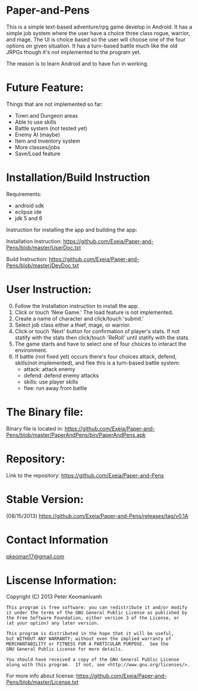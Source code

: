 Paper-and-Pens
===============

This is a simple text-based adventure/rpg game develop in Android. It has a simple job system where the user have a choice three class
rogue, warrior, and mage. The UI is choice based so the user will choose one of the four options on given situation. It has a turn-based 
battle much like the old JRPGs though it's not implemented to the program yet. 

The reason is to learn Android and to have fun in working.


Future Feature:
================

Things that are not implemented so far:
- Town and Dungeon areas
- Able to use skills
- Battle system (not tested yet)
- Enemy AI (maybe)
- Item and Inventory system
- More classes/jobs
- Save/Load feature

Installation/Build Instruction
==============

Requirements:
- android sdk
- eclipse ide
- jdk 5 and 6

Instruction for installing the app and building the app:

Installation Instruction:  https://github.com/Exeia/Paper-and-Pens/blob/master/UserDoc.txt

Build Instruction: https://github.com/Exeia/Paper-and-Pens/blob/master/DevDoc.txt


User Instruction:
==================

0. Follow the Installation instruction to install the app.  
1. Click or touch 'New Game.' The load feature is not implemented.
2. Create a name of character and click/touch 'submit.'
3. Select job class either a thief, mage, or warrior.
4. Click or touch 'Next' button for confirmation of player's stats. If not statify with the stats then click/touch 'ReRoll' until statify with the stats.
5. The game starts and have to select one of four choices to interact the environment. 
6. If battle (not fixed yet) occurs there's four choices attack, defend, skills(not implemented), and flee this is a turn-based battle system:
	- attack: attack enemy
	- defend: defend enemy attacks
	- skills: use player skills 
	- flee: run away from battle



The Binary file:
================
Binary file is located in: https://github.com/Exeia/Paper-and-Pens/blob/master/PaperAndPens/bin/PaperAndPens.apk


Repository:
==============
Link to the repository: https://github.com/Exeia/Paper-and-Pens

Stable Version:
================

(08/15/2013)
https://github.com/Exeia/Paper-and-Pens/releases/tag/v0.1A

Contact Information
===========

pkeoman17@gmail.com

Liscense Information:
=======================

 Copyright (C) 2013  Peter Keomanivanh

    This program is free software: you can redistribute it and/or modify
    it under the terms of the GNU General Public License as published by
    the Free Software Foundation, either version 3 of the License, or
    (at your option) any later version.

    This program is distributed in the hope that it will be useful,
    but WITHOUT ANY WARRANTY; without even the implied warranty of
    MERCHANTABILITY or FITNESS FOR A PARTICULAR PURPOSE.  See the
    GNU General Public License for more details.

    You should have received a copy of the GNU General Public License
    along with this program.  If not, see <http://www.gnu.org/licenses/>.


For more info about license: https://github.com/Exeia/Paper-and-Pens/blob/master/License.txt
